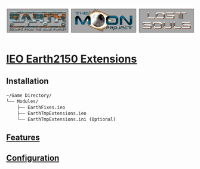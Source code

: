 ![Logo](logo.png)

# [IEO Earth2150 Extensions](https://wiki.insideearth.info/wiki/EarthTmpExtensions)

## Installation
```
~/Game Directory/
└── Modules/
    ├── EarthFixes.ieo
    ├── EarthTmpExtensions.ieo
    └── EarthTmpExtensions.ini (Optional)
```
## [Features](https://wiki.insideearth.info/wiki/EarthTmpExtensions#Features)

## [Configuration](https://wiki.insideearth.info/wiki/EarthTmpExtensions#Configuration)

